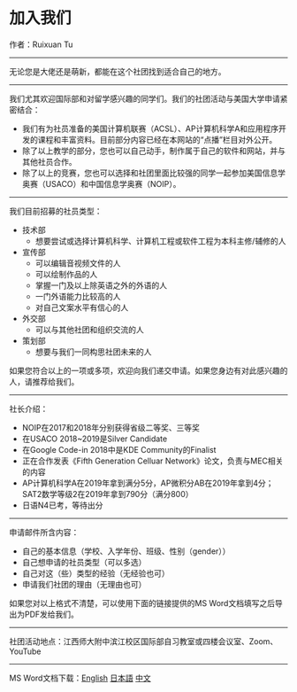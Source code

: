 # 加入我们

作者：Ruixuan Tu

---

无论您是大佬还是萌新，都能在这个社团找到适合自己的地方。

---

我们尤其欢迎国际部和对留学感兴趣的同学们。我们的社团活动与美国大学申请紧密结合：

- 我们有为社员准备的美国计算机联赛（ACSL）、AP计算机科学A和应用程序开发的课程和丰富资料。目前部分内容已经在本网站的“点播”栏目对外公开。
- 除了以上教学的部分，您也可以自己动手，制作属于自己的软件和网站，并与其他社员合作。
- 除了以上的竞赛，您也可以选择和社团里面比较强的同学一起参加美国信息学奥赛（USACO）和中国信息学奥赛（NOIP）。

---

我们目前招募的社员类型：

- 技术部
    - 想要尝试或选择计算机科学、计算机工程或软件工程为本科主修/辅修的人
- 宣传部
    - 可以编辑音视频文件的人
    - 可以绘制作品的人
    - 掌握一门及以上除英语之外的外语的人
    - 一门外语能力比较高的人
    - 对自己文案水平有信心的人
- 外交部
    - 可以与其他社团和组织交流的人
- 策划部
    - 想要与我们一同构思社团未来的人

如果您符合以上的一项或多项，欢迎向我们递交申请。如果您身边有对此感兴趣的人，请推荐给我们。

---

社长介绍：

- NOIP在2017和2018年分别获得省级二等奖、三等奖
- 在USACO 2018~2019是Silver Candidate
- 在Google Code-in 2018中是KDE Community的Finalist
- 正在合作发表《Fifth Generation Celluar Network》论文，负责与MEC相关的内容
- AP计算机科学A在2019年拿到满分5分，AP微积分AB在2019年拿到4分；SAT2数学等级2在2019年拿到790分（满分800）
- 日语N4已考，等待出分

---

申请邮件所含内容：

- 自己的基本信息（学校、入学年份、班级、性别（gender））
- 自己想申请的社员类型（可以多选）
- 自己对这（些）类型的经验（无经验也可）
- 申请我们社团的理由（无理由也可）

如果您对以上格式不清楚，可以使用下面的链接提供的MS Word文档填写之后导出为PDF发给我们。

---

社团活动地点：江西师大附中滨江校区国际部自习教室或四楼会议室、Zoom、YouTube

---

MS Word文档下载：[English](/attachment/news/20190714/Application%20Form.docx) [日本語](/attachment/news/20190714/入部届.docx) [中文](/attachment/news/20190714/申请书.docx)